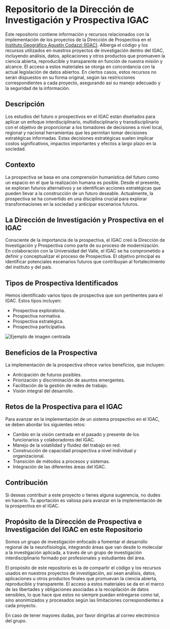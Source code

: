 # Repositorio de la Dirección de Investigación y Prospectiva IGAC
Este repositorio contiene información y recursos relacionados con la implementación de los proyectos de la Dirección de Prospectiva en el [Instituto Geográfico Agustín Codazzi (IGAC)](https://www.igac.gov.co/). Alberga el código y los recursos utilizados en nuestros proyectos de investigación dentro del IGAC, incluyendo análisis, datos, aplicaciones y otros productos que promueven la ciencia abierta, reproducible y transparente en función de nuestra misión y alcance. El acceso a estos materiales se otorga en concordancia con la actual legislación de datos abiertos. En ciertos casos, estos recursos no serán dispuestos en su forma original, según las restricciones correspondientes a cada proyecto, asegurando así su manejo adecuado y la seguridad de la información.

## Descripción

Los estudios del futuro o prospectivos en el IGAC están diseñados para aplicar un enfoque interdisciplinario, multidisciplinario y transdisciplinario con el objetivo de proporcionar a los tomadores de decisiones a nivel local, regional y nacional herramientas que les permitan tomar decisiones estratégicas informadas. Estas decisiones estratégicas suelen implicar costos significativos, impactos importantes y efectos a largo plazo en la sociedad.

## Contexto

La prospectiva se basa en una comprensión humanística del futuro como un espacio en el que la realización humana es posible. Desde el presente, se exploran futuros alternativos y se identifican acciones estratégicas que pueden llevar a la construcción de un futuro deseable. Actualmente, la prospectiva se ha convertido en una disciplina crucial para explorar transformaciones en la sociedad y anticipar escenarios futuros.

## La Dirección de Investigación y Prospectiva en el IGAC

Consciente de la importancia de la prospectiva, el IGAC creó la Dirección de Investigación y Prospectiva como parte de su proceso de modernización. En colaboración con la Universidad del Valle, el IGAC se ha comprometido a definir y conceptualizar el proceso de Prospectiva. El objetivo principal es identificar potenciales escenarios futuros que contribuyan al fortalecimiento del instituto y del país.

## Tipos de Prospectiva Identificados

Hemos identificado varios tipos de prospectiva que son pertinentes para el IGAC. Estos tipos incluyen:

- Prospectiva exploratoria.
- Prospectiva normativa.
- Prospectiva estratégica.
- Prospectiva participativa.

![Ejemplo de imagen centrada](https://revistageodata.icde.gov.co/sites/default/files/2022-06/grafica-prospectiva.jpg)

## Beneficios de la Prospectiva

La implementación de la prospectiva ofrece varios beneficios, que incluyen:

- Anticipación de futuros posibles.
- Priorización y discriminación de asuntos emergentes.
- Facilitación de la gestión de redes de trabajo.
- Visión integral del desarrollo.

## Retos de la Prospectiva para el IGAC

Para avanzar en la implementación de un sistema prospectivo en el IGAC, se deben abordar los siguientes retos:

- Cambio en la visión centrada en el pasado y presente de los funcionarios y colaboradores del IGAC.
- Manejo de la volatilidad y fluidez del trabajo en red.
- Construcción de capacidad prospectiva a nivel individual y organizacional.
- Transición de métodos a procesos y sistemas.
- Integración de las diferentes áreas del IGAC.

## Contribución

Si deseas contribuir a este proyecto o tienes alguna sugerencia, no dudes en hacerlo. Tu aportación es valiosa para avanzar en la implementación de la prospectiva en el IGAC.

## Propósito de la Dirección de Prospectiva e Investigación del IGAC en este Repositorio

Somos un grupo de investigación enfocado a fomentar el desarrollo regional de la neurofisiología, integrando áreas que van desde lo molecular a la investigación aplicada, a través de un grupo de investigación interdisciplinario formado por profesionales y estudiantes del área.

El propósito de este repositorio es la de compartir el código y los recursos usados en nuestros proyectos de investigación, así sean análisis, datos, aplicaciones u otros productos finales que promuevan la ciencia abierta, reproducible y transparente. El acceso a estos materiales se da en el marco de las libertades y obligaciones asociadas a la recopilación de datos sensibles, lo que hace que estos no siempre puedan entregarse como tal, sino anonimizados y procesados según las limitaciones correspondientes a cada proyecto.

En caso de tener mayores dudas, por favor dirigirlas al correo electrónico del grupo.

